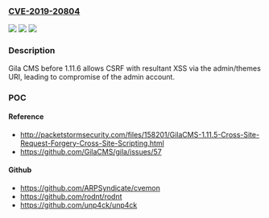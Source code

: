 ### [CVE-2019-20804](https://cve.mitre.org/cgi-bin/cvename.cgi?name=CVE-2019-20804)
![](https://img.shields.io/static/v1?label=Product&message=n%2Fa&color=blue)
![](https://img.shields.io/static/v1?label=Version&message=n%2Fa&color=blue)
![](https://img.shields.io/static/v1?label=Vulnerability&message=n%2Fa&color=brighgreen)

### Description

Gila CMS before 1.11.6 allows CSRF with resultant XSS via the admin/themes URI, leading to compromise of the admin account.

### POC

#### Reference
- http://packetstormsecurity.com/files/158201/GilaCMS-1.11.5-Cross-Site-Request-Forgery-Cross-Site-Scripting.html
- https://github.com/GilaCMS/gila/issues/57

#### Github
- https://github.com/ARPSyndicate/cvemon
- https://github.com/rodnt/rodnt
- https://github.com/unp4ck/unp4ck

